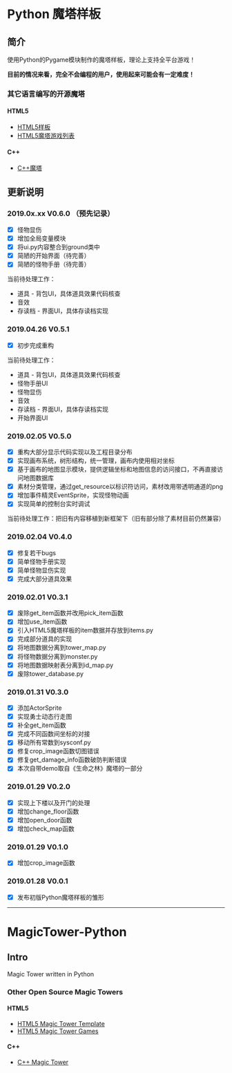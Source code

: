 # Python 魔塔样板
## 简介
使用Python的Pygame模块制作的魔塔样板，理论上支持全平台游戏！

**目前的情况来看，完全不会编程的用户，使用起来可能会有一定难度！**

### 其它语言编写的开源魔塔
#### HTML5
* [HTML5样板](https://github.com/ckcz123/mota-js/)
* [HTML5魔塔游戏列表](https://h5mota.com/)
#### C++
* [C++魔塔](https://github.com/ckcz123/mota)

## 更新说明

### 2019.0x.xx V0.6.0 （预先记录）
* [x] 怪物显伤
* [x] 增加全局变量模块
* [x] 将ui.py内容整合到ground类中
* [x] 简陋的开始界面（待完善）
* [x] 简陋的怪物手册（待完善）

当前待处理工作：
* 道具 - 背包UI，具体道具效果代码核查
* 音效
* 存读档 - 界面UI，具体存读档实现


### 2019.04.26 V0.5.1
* [x] 初步完成重构

当前待处理工作：
* 道具 - 背包UI，具体道具效果代码核查
* 怪物手册UI
* 怪物显伤
* 音效
* 存读档 - 界面UI，具体存读档实现
* 开始界面UI


### 2019.02.05 V0.5.0
* [x] 重构大部分显示代码实现以及工程目录分布
* [x] 实现画布系统，树形结构，统一管理，画布内使用相对坐标
* [x] 基于画布的地图显示模块，提供逻辑坐标和地图信息的访问接口，不再直接访问地图数据库
* [x] 素材分类管理，通过get_resource以标识符访问，素材改用带透明通道的png
* [x] 增加事件精灵EventSprite，实现怪物动画
* [x] 实现简单的控制台实时调试 

当前待处理工作：把旧有内容移植到新框架下（旧有部分除了素材目前仍然兼容）


### 2019.02.04 V0.4.0

* [x] 修复若干bugs
* [x] 简单怪物手册实现
* [x] 简单怪物显伤实现
* [x] 完成大部分道具效果

### 2019.02.01 V0.3.1

* [x] 废除get_item函数并改用pick_item函数
* [x] 增加use_item函数
* [x] 引入HTML5魔塔样板的item数据并存放到items.py
* [x] 完成部分道具的实现
* [x] 将地图数据分离到tower_map.py
* [x] 将怪物数据分离到monster.py
* [x] 将地图数据映射表分离到id_map.py
* [x] 废除tower_database.py

### 2019.01.31 V0.3.0

* [x] 添加ActorSprite
* [x] 实现勇士动态行走图
* [x] 补全get_item函数
* [x] 完成不同函数间坐标的对接
* [x] 移动所有常数到sysconf.py
* [x] 修复crop_image函数切图错误
* [x] 修复get_damage_info函数破防判断错误
* [x] 本次自带demo取自《生命之林》魔塔的一部分

### 2019.01.29 V0.2.0

* [x] 实现上下楼以及开门的处理
* [x] 增加change_floor函数
* [x] 增加open_door函数
* [x] 增加check_map函数

### 2019.01.29 V0.1.0

* [x] 增加crop_image函数

### 2019.01.28 V0.0.1

* [x] 发布初版Python魔塔样板的雏形

---------------------------

# MagicTower-Python
## Intro
Magic Tower written in Python

### Other Open Source Magic Towers
#### HTML5
* [HTML5 Magic Tower Template](https://github.com/ckcz123/mota-js/)
* [HTML5 Magic Tower Games](https://h5mota.com/)
#### C++
* [C++ Magic Tower](https://github.com/ckcz123/mota)
